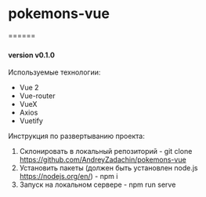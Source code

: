 # pokemons-vue

======

###

#### version v0.1.0

Используемые технологии:

- Vue 2
- Vue-router
- VueX
- Axios
- Vuetify

Инструкция по развертыванию проекта:

1. Склонировать в локальный репозиторий - git clone https://github.com/AndreyZadachin/pokemons-vue
2. Установить пакеты (должен быть установлен node.js <https://nodejs.org/en/>) - npm i
3. Запуск на локальном сервере - npm run serve
